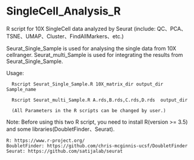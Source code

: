 # SingleCell_Analysis_R
R script for 10X SingleCell data analyzed by Seurat (include: QC、PCA、TSNE、UMAP、Cluster、FindAllMarkers、etc.)


Seurat_Single_Sample is used for analysing the single data from 10X cellranger.
Seurat_multi_Sample is used for integrating the results from Seurat_Single_Sample.

Usage:

      Rscript Seurat_Single_Sample.R 10X_matrix_dir output_dir  Sample_name
      
      Rscript Seurat_multi_Sample.R A.rds,B.rds,C.rds,D.rds  output_dir
      
      (All Parameters in the R scripts can be changed by user.)
      
      
Note:
    Before using this two R script, you need to install R(version >= 3.5) and some libraries(DoubletFinder、Seurat).
    
    R: https://www.r-project.org/
    BoubletFinder: https://github.com/chris-mcginnis-ucsf/DoubletFinder
    Seurat: https://github.com/satijalab/seurat
    
    
